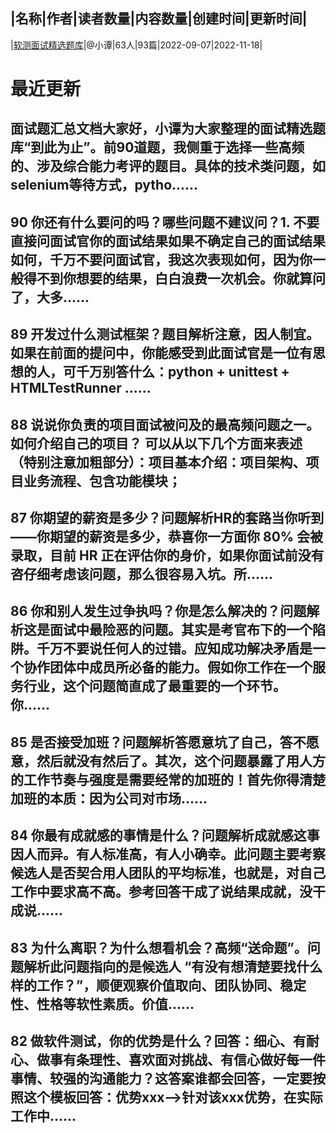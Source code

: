 |名称|作者|读者数量|内容数量|创建时间|更新时间|
---
|[软测面试精选题库](https://xiaobot.net/p/testdata?refer=0b133df9-27dc-423b-8101-639049001c13)|@小谭|63人|93篇|2022-09-07|2022-11-18|

# 最近更新
## 面试题汇总文档大家好，小谭为大家整理的面试精选题库“到此为止”。前90道题，我侧重于选择一些高频的、涉及综合能力考评的题目。具体的技术类问题，如selenium等待方式，pytho......
## 90 你还有什么要问的吗？哪些问题不建议问？1. 不要直接问面试官你的面试结果如果不确定自己的面试结果如何，千万不要问面试官，我这次表现如何，因为你一般得不到你想要的结果，白白浪费一次机会。你就算问了，大多......
## 89 开发过什么测试框架？题目解析注意，因人制宜。如果在前面的提问中，你能感受到此面试官是一位有思想的人，可千万别答什么：python + unittest + HTMLTestRunner ......
## 88 说说你负责的项目面试被问及的最高频问题之一。如何介绍自己的项目？ 可以从以下几个方面来表述（特别注意加粗部分）：项目基本介绍：项目架构、项目业务流程、包含功能模块；
## 87 你期望的薪资是多少？问题解析HR的套路当你听到——你期望的薪资是多少，恭喜你一方面你 80% 会被录取，目前 HR 正在评估你的身价，如果你面试前没有咨仔细考虑该问题，那么很容易入坑。所......
## 86 你和别人发生过争执吗？你是怎么解决的？问题解析这是面试中最险恶的问题。其实是考官布下的一个陷阱。千万不要说任何人的过错。应知成功解决矛盾是一个协作团体中成员所必备的能力。假如你工作在一个服务行业，这个问题简直成了最重要的一个环节。你......
## 85 是否接受加班？问题解析答愿意坑了自己，答不愿意，然后就没有然后了。其次，这个问题暴露了用人方的工作节奏与强度是需要经常的加班的！首先你得清楚加班的本质：因为公司对市场......
## 84 你最有成就感的事情是什么？问题解析成就感这事因人而异。有人标准高，有人小确幸。此问题主要考察候选人是否契合用人团队的平均标准，也就是，对自己工作中要求高不高。参考回答干成了说结果成就，没干成说......
## 83 为什么离职？为什么想看机会？高频“送命题”。问题解析此问题指向的是候选人 “有没有想清楚要找什么样的工作？”，顺便观察价值取向、团队协同、稳定性、性格等软性素质。价值......
## 82 做软件测试，你的优势是什么？回答：细心、有耐心、做事有条理性、喜欢面对挑战、有信心做好每一件事情、较强的沟通能力？这答案谁都会回答，一定要按照这个模板回答：优势xxx-->针对该xxx优势，在实际工作中......

